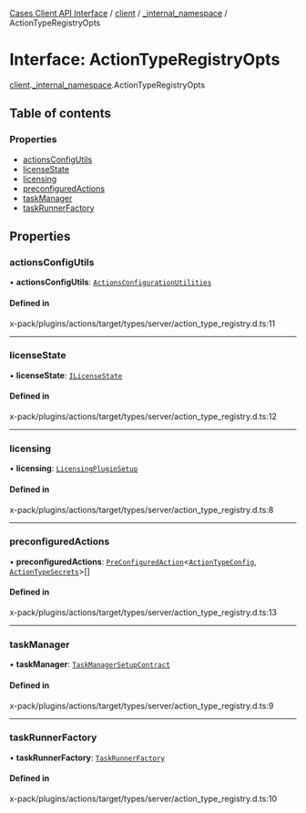 [Cases Client API Interface](../README.md) / [client](../modules/client.md) / [\_internal\_namespace](../modules/client._internal_namespace.md) / ActionTypeRegistryOpts

# Interface: ActionTypeRegistryOpts

[client](../modules/client.md).[_internal_namespace](../modules/client._internal_namespace.md).ActionTypeRegistryOpts

## Table of contents

### Properties

- [actionsConfigUtils](client._internal_namespace.ActionTypeRegistryOpts.md#actionsconfigutils)
- [licenseState](client._internal_namespace.ActionTypeRegistryOpts.md#licensestate)
- [licensing](client._internal_namespace.ActionTypeRegistryOpts.md#licensing)
- [preconfiguredActions](client._internal_namespace.ActionTypeRegistryOpts.md#preconfiguredactions)
- [taskManager](client._internal_namespace.ActionTypeRegistryOpts.md#taskmanager)
- [taskRunnerFactory](client._internal_namespace.ActionTypeRegistryOpts.md#taskrunnerfactory)

## Properties

### actionsConfigUtils

• **actionsConfigUtils**: [`ActionsConfigurationUtilities`](client._internal_namespace.ActionsConfigurationUtilities.md)

#### Defined in

x-pack/plugins/actions/target/types/server/action_type_registry.d.ts:11

___

### licenseState

• **licenseState**: [`ILicenseState`](../modules/client._internal_namespace.md#ilicensestate)

#### Defined in

x-pack/plugins/actions/target/types/server/action_type_registry.d.ts:12

___

### licensing

• **licensing**: [`LicensingPluginSetup`](client._internal_namespace.LicensingPluginSetup.md)

#### Defined in

x-pack/plugins/actions/target/types/server/action_type_registry.d.ts:8

___

### preconfiguredActions

• **preconfiguredActions**: [`PreConfiguredAction`](client._internal_namespace.PreConfiguredAction.md)<[`ActionTypeConfig`](../modules/client._internal_namespace.md#actiontypeconfig), [`ActionTypeSecrets`](../modules/client._internal_namespace.md#actiontypesecrets)\>[]

#### Defined in

x-pack/plugins/actions/target/types/server/action_type_registry.d.ts:13

___

### taskManager

• **taskManager**: [`TaskManagerSetupContract`](client._internal_namespace.TaskManagerSetupContract.md)

#### Defined in

x-pack/plugins/actions/target/types/server/action_type_registry.d.ts:9

___

### taskRunnerFactory

• **taskRunnerFactory**: [`TaskRunnerFactory`](../classes/client._internal_namespace.TaskRunnerFactory.md)

#### Defined in

x-pack/plugins/actions/target/types/server/action_type_registry.d.ts:10
